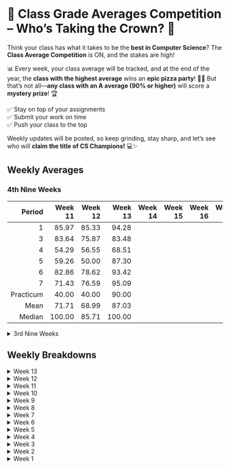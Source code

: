 # 🚀 Class Grade Averages Competition – Who’s Taking the Crown? 🎉  

Think your class has what it takes to be the **best in Computer Science**? The **Class Average Competition** is ON, and the stakes are high!  

📊 Every week, your class average will be tracked, and at the end of the year, the **class with the highest average** wins an **epic pizza party**! 🍕🔥 But that’s not all—**any class with an A average (90% or higher)** will score a **mystery prize**! 🏆  

✅ Stay on top of your assignments  
✅ Submit your work on time  
✅ Push your class to the top  

Weekly updates will be posted, so keep grinding, stay sharp, and let’s see who will **claim the title of CS Champions!** 💻✨  

## Weekly Averages

### 4th Nine Weeks

| Period     | Week 11 | Week 12 | Week 13 | Week 14 | Week 15 | Week 16 | Week 17 | Week 18 | Week 19 | Final  | Weekly Rank | Weekly Trend |
| ---------: | ------: | ------: | ------: | ------: | ------: | ------: | ------: | ------: | ------: | -----: | :---------: | :----------: |
| 1          |   85.97 |   85.33 |   94.28 |||||||| 1  |
| 3          |   83.64 |   75.87 |   83.48 |||||||| 3  |
| 4          |   54.29 |   56.55 |   68.51 |||||||| 4  |
| 5          |   59.26 |   50.00 |   87.30 |||||||| -- | -9.26 |
| 6          |   82.86 |   78.62 |   93.42 |||||||| 2  |
| 7          |   71.43 |   76.59 |   95.09 |||||||| -- |
| Practicum  |   40.00 |   40.00 |   90.00 |||||||| -- | +0.00 |
| Mean       |   71.71 |   68.99 |   87.03 |||||||| -- |
| Median     |  100.00 |   85.71  | 100.00 |||||||| -- |


<details>
<summary>3rd Nine Weeks</summary>

| Period     | Week 1 | Week 2 | Week 3 | Week 4 | Week 5 | Week 6 | Week 7 | Week 8 | Week 9 | Final  | Weekly Rank | Weekly Trend |
| ---------: | -----: | -----: | -----: | -----: | -----: | -----: | -----: | -----: | -----: | -----: | :---------: | :----------: |
| 1          | 89.44  | 84.00  | 87.65  | 90.67  |  90.08 |  86.52 |  89.00 |  88.86 |  88.37 |  87.31 | 2           | -1.06        |
| 3          | 85.20  | 78.99  | 85.46  | 84.43  |  80.74 |  80.23 |  79.86 |  76.68 |  79.14 |  77.68 | 3           | -1.46        |
| 4          | 74.33  | 76.52  | 81.14  | 77.82  |  79.85 |  76.76 |  75.45 |  73.91 |  74.11 |  76.54 | 4           | +2.43        | 
| 5          | 89.29  | 87.74  | 87.57  | 83.48  |  78.06 |  75.17 |  73.40 |  69.78 |  69.32 |  78.42 | --          | +7.10        |
| 6          | 88.89  | 83.27  | 89.70  | 88.60  |  90.89 |  91.01 |  90.79 |  90.17 |  90.18 |  89.35 | 1           | -0.83        |
| 7          | 89.47  | 88.33  | 88.42  | 87.26  |  82.89 |  78.19 |  78.83 |  75.47 |  74.10 |  76.77 | --          | +2.67        |
| Practicum  | 100.00 | 100.00 | 100.00 | 90.00  | 100.00 | 100.00 |  95.00 |  93.33 |  98.00 |  98.18 | --          | +0.18        |
| Mean       | 86.43  | 83.80  | 86.67  | 85.93  |  83.83 |  82.72 |  81.58 |  79.75 |  79.74 |  81.84 |             | +2.10        | 
| Median     | 96.67  | 98.33  | 98.75  | 94.00  |  91.80 |  87.22 |  89.36 |  88.13 |  87.91 |  89.31 |             | +1.40        |

</details>


## Weekly Breakdowns

<!-- <details>
<summary>Week #</summary>

|   period   | count |  mean  | trend  | std dev |  min   |   25%  |   50%  |   75%  |  max   | % A's |
| :--------: | ----: | -----: | -----: | ------: | -----: | -----: | -----: | -----: | -----: | :---: |
| 1          |  19   |   |   |    |   |    |   |   | 100.00 |  |
| 3          |  25   |   |   |    |   |    |   |   | 100.00 |  |
| 4          |  23   |   |   |    |   |    |   |   | 100.00 |  |
| 5          |  27   |   |   |    |   |    |   |   | 100.00 |  |
| 6          |  28   |   |   |    |   |    |   |   | 100.00 |  |
| 7          |  22   |   |   |    |   |    |   |   | 100.00 |  |
| Practicum  |   5   | 100.00 | ----  |  0.00   | 100.00 | 100.00 | 100.00 | 100.00 | 100.00 | 100.00 |
| Aggregate  | 149   |   |   |    |   |   |   |   | 100.00 |  |

</details> -->

<details>
<summary>Week 13</summary>

|   period   | count |  mean  | trend  | std dev |  min   |   25%  |   50%  |   75%  |  max   | % A's |
| :--------: | ----: | -----: | -----: | ------: | -----: | -----: | -----: | -----: | -----: | :---: |
| 1          |  20   |  94.28 | -----  | 13.59   |   0.00 |  92.33 | 100.00 | 100.00 | 100.00 | 78.95 |
| 3          |  25   |  83.48 | -----  | 14.04   |  60.00 |  80.00 |  86.67 |  93.33 | 100.00 | 40.00 |
| 4          |  23   |  68.51 | -----  | 38.23   |   0.00 |  53.33 |  80.00 | 100.00 | 100.00 | 47.62 |
| 5          |  27   |  87.30 | -----  | 19.55   |  50.00 |  80.00 | 100.00 | 100.00 | 100.00 | 62.96 |
| 6          |  28   |  93.42 | -----  | 10.74   |  53.00 |  91.67 | 100.00 | 100.00 | 100.00 | 75.00 |
| 7          |  22   |  95.09 | -----  | 11.55   |  50.00 |  97.75 | 100.00 | 100.00 | 100.00 | 86.36 |
| Practicum  |   5   |  90.00 | -----  | 14.14   |  70.00 |  80.00 | 100.00 | 100.00 | 100.00 | 60.00 |
| Aggregate  | 150   |  87.03 | -----  | 21.03   |   0.00 |  80.00 | 100.00 | 100.00 | 100.00 | 64.63 |

</details>

<details>
<summary>Week 12</summary>

|   period   | count |  mean  | trend  | std dev |  min   |   25%  |   50%  |   75%  |  max   | % A's |
| :--------: | ----: | -----: | -----: | ------: | -----: | -----: | -----: | -----: | -----: | :---: |
| 1          |  19   |  85.33 | -----  | 30.44   |   0.00 |  91.67 | 100.00 | 100.00 | 100.00 | 73.68 |
| 3          |  25   |  75.87 | -----  | 21.97   |  42.68 |  67.14 |  82.26 | 100.00 | 100.00 | 28.00 |
| 4          |  23   |  56.55 | -----  | 41.76   |   0.00 |  12.50 |  62.50 | 100.00 | 100.00 | 33.33 |
| 5          |  27   |  50.00 | -----  | 41.60   |   0.00 |   0.00 |  50.00 | 100.00 | 100.00 | 33.33 |
| 6          |  28   |  78.62 | -----  | 71.88   |   0.00 |  71.88 |  87.50 | 100.00 | 100.00 | 42.86 |
| 7          |  21   |  76.59 | -----  | 36.63   |   0.00 |  50.00 | 100.00 | 100.00 | 100.00 | 63.64 |
| Practicum  |   5   |  40.00 | -----  | 54.77   |   0.00 |   0.00 |   0.00 | 100.00 | 100.00 | 60.00 |
| Aggregate  | 148   |  68.99 | -----  | 36.66   |   0.00 |  50.00 |  85.71 | 100.00 | 100.00 | 38.78 |

</details>

<details>
<summary>Week 11</summary>

|   period   | count |  mean  | trend  | std dev |  min   |   25%  |   50%  |   75%  |  max   | % A's |
| :--------: | ----: | -----: | -----: | ------: | -----: | -----: | -----: | -----: | -----: | :---: |
| 1          |  19   |  85.97 | -----  | 30.04   |   0.00 | 100.00 | 100.00 | 100.00 | 100.00 | 77.78 |
| 3          |  25   |  83.64 | -----  | 17.02   |  60.00 |  60.00 |  80.00 | 100.00 | 100.00 | 48.00 |
| 4          |  23   |  54.29 | -----  | 44.79   |   0.00 |   0.00 |  60.00 | 100.00 | 100.00 | 38.10 |
| 5          |  27   |  59.26 | -----  | 50.07   |   0.00 |   0.00 | 100.00 | 100.00 | 100.00 | 59.26 |
| 6          |  28   |  82.86 | -----  | 29.17   |   0.00 |  80.00 | 100.00 | 100.00 | 100.00 | 57.14 |
| 7          |  21   |  71.43 | -----  | 46.29   |   0.00 |   0.00 | 100.00 | 100.00 | 100.00 | 71.43 |
| Practicum  |   5   |  40.00 | -----  | 54.77   |   0.00 |   0.00 |   0.00 | 100.00 | 100.00 | 60.00 |
| Aggregate  | 148   |  71.71 | -----  | 40.11   |   0.00 |  60.00 | 100.00 | 100.00 | 100.00 | 57.24 |

</details>

<details>
<summary>Week 10</summary>

|   period   | count |  mean  | trend  | std dev |  min   |   25%  |   50%  |   75%  |  max   |  % A's |
| :--------: | ----: | -----: | -----: | ------: | -----: | -----: | -----: | -----: | -----: | :----: |
| 1          |  19   |  87.31 | -1.06  | 16.34   |  46.77 |  86.65 |  93.30 |  98.55 | 100.00 |  66.67 |
| 3          |  25   |  77.68 | -1.46  | 15.14   |  41.31 |  68.00 |  78.96 |  89.54 | 100.00 |  24.00 |
| 4          |  23   |  76.54 | +2.43  | 21.30   |  40.00 |  62.00 |  83.93 |  95.56 | 100.00 |  33.33 |
| 5          |  27   |  78.42 | +7.10  | 23.04   |  62.00 |  69.42 |  90.55 |  98.08 | 100.00 |  51.85 |
| 6          |  28   |  89.35 | -0.83  | 12.30   |  50.00 |  84.26 |  92.61 |  98.31 | 100.00 |  57.14 |
| 7          |  22   |  76.77 | +2.67  | 25.27   |  73.00 |  76.55 |  84.62 |  99.40 | 100.00 |  45.45 |
| Practicum  |   5   |  98.18 | +0.18  |  4.07   |  90.91 | 100.00 | 100.00 | 100.00 | 100.00 | 100.00 |
| Aggregate  | 149   |  81.84 | +2.10  | 19.62   |  15.00 |  68.15 |  89.31 |  97.89 | 100.00 |  47.95 |

</details>

<details>
<summary>Week 9</summary>

|   period   | count |  mean  | trend  | std dev |  min   |   25%  |   50%  |   75%  |  max   |  % A's |
| :--------: | ----: | -----: | -----: | ------: | -----: | -----: | -----: | -----: | -----: | :----: |
| 1          |  19   |  88.37 | -0.49  | 16.55   |  44.70 |  89.94 |  95.88 |  98.46 |  99.88 |  72.22 |
| 3          |  25   |  79.14 | +2.46  | 15.37   |  30.00 |  71.15 |  81.33 |  88.46 |  99.88 |  24.00 |
| 4          |  23   |  74.11 | +0.20  | 26.35   |   0.00 |  58.46 |  80.00 |  95.44 | 100.00 |  38.10 |
| 5          |  27   |  69.32 | -0.46  | 30.05   |  56.00 |  59.55 |  79.09 |  90.91 | 100.00 |  44.44 |
| 6          |  28   |  90.18 | +0.01  | 11.81   |  48.89 |  85.21 |  93.37 |  99.65 | 100.00 |  64.29 |
| 7          |  22   |  74.10 | -1.37  | 23.20   |  68.00 |  69.07 |  75.91 |  98.84 | 100.00 |  36.36 |
| Practicum  |   5   |  98.00 | +4.67  |  4.47   |  90.00 | 100.00 | 100.00 | 100.00 | 100.00 | 100.00 |
| Aggregate  | 149   |  79.74 | -0.01  | 22.47   |   0.00 |  68.89 |  87.91 |  96.36 | 100.00 |  47.95 |

</details>

<details>
<summary>Week 8</summary>

|   period   | count |  mean | trend | std dev |  min  |   25%  |   50%  |   75%  |  max   | % A's |
| :--------: | ----: | ----: | ----: | ------: | ----: | -----: | -----: | -----: | -----: | :---: |
| 1          |  19   | 88.86 | -0.23 | 16.34   | 40.00 |  88.89 |  95.20 |  99.74 | 100.00 | 72.22 |
| 3          |  26   | 76.68 | -3.18 | 16.74   | 24.00 |  70.34 |  81.36 |  89.99 | 100.00 | 26.92 |
| 4          |  23   | 73.91 | -1.54 | 26.46   |  0.00 |  60.87 |  78.75 |  97.13 | 100.00 | 33.33 |
| 5          |  28   | 69.78 | -3.62 | 29.19   | 57.00 |  59.12 |  85.50 |  99.20 | 100.00 | 35.71 |
| 6          |  28   | 90.17 | -0.62 | 11.63   | 50.00 |  85.41 |  92.38 |  99.73 | 100.00 | 57.14 |
| 7          |  23   | 75.47 | -3.36 | 22.33   | 70.00 |  77.53 |  80.00 |  98.94 | 100.00 | 34.78 |
| Practicum  |   5   | 93.33 | -1.67 | 14.91   | 85.00 | 100.00 | 100.00 | 100.00 | 100.00 | 80.00 |
| Aggregate  | 151   | 79.75 | -1.83 | 22.98   |  0.00 |  68.00 |  88.13 |  99.10 | 100.00 | 44.30 |

</details>

<details>
<summary>Week 7</summary>

|   period   | count |  mean | trend | std dev |  min  |  25%   |   50%  |   75%  |  max   | % A's |
| :--------: | ----: | ----: | ----: | ------: | ----: | -----: | -----: | -----: | -----: | :---: |
| 1          |  19   | 89.09 | +2.57 |   16.04 | 44.91 |  90.50 |  95.58 |  99.73 | 100.00 | 77.78 |
| 3          |  26   | 79.86 | -0.37 |   17.38 | 20.45 |  71.91 |  82.95 |  90.91 | 100.00 | 26.92 |
| 4          |  23   | 75.45 | -1.31 |   26.27 |  0.00 |  62.86 |  82.27 |  96.86 | 100.00 | 38.10 |
| 5          |  28   | 73.40 | -1.77 |   28.56 | 57.00 |  64.58 |  87.22 | 100.00 | 100.00 | 46.43 |
| 6          |  28   | 90.79 | -0.22 |   11.41 | 50.00 |  86.23 |  92.27 |  99.71 | 100.00 | 67.86 |
| 7          |  23   | 78.83 | +0.64 |   20.16 | 30.00 |  63.75 |  81.00 |  98.82 | 100.00 | 34.78 |
| Practicum  |   5   | 95.00 | -5.00 |   11.18 | 85.00 | 100.00 | 100.00 | 100.00 | 100.00 | 80.00 |
| Aggregate  | 151   | 81.58 | -1.14 |   22.21 |  0.00 |  70.57 |  89.36 |  99.70 | 100.00 | 48.68 |

</details>

<details>
<summary>Week 6</summary>

|   period   | count |  mean  | trend | std dev |  min   |   25%  |   50%  |   75%  |  max   | % A's  |
| :--------: | ----: | -----: | ----: | ------: | -----: | -----: | -----: | -----: | -----: | :----: |
| 1          |  19   |  86.52 | -3.56 | 18.95   |  40.00 |  82.79 |  95.00 |  99.41 | 100.00 |  63.16 |
| 3          |  26   |  80.23 | -0.51 | 17.82   |  13.89 |  72.85 |  83.35 |  91.45 | 100.00 |  34.62 |
| 4          |  21   |  76.76 | -3.09 | 21.71   |  37.38 |  60.00 |  84.29 |  96.70 | 100.00 |  39.13 |
| 5          |  28   |  75.17 | -2.89 | 28.00   |  57.00 |  59.27 |  84.52 |  87.81 | 100.00 |  46.43 |
| 6          |  28   |  91.01 | +0.12 | 11.27   |  51.43 |  85.87 |  93.81 |  99.69 | 100.00 |  71.43 |
| 7          |  23   |  78.19 | -4.70 | 19.19   |  30.00 |  71.43 |  83.75 |  92.35 | 100.00 |  26.09 |
| Practicum  |   5   | 100.00 | ----  |  0.00   | 100.00 | 100.00 | 100.00 | 100.00 | 100.00 | 100.00 |
| Aggregate  | 151   |  82.72 | -1.11 | 21.56   |  13.89 |  73.14 |  91.16 |  99.68 | 100.00 |  53.02 |

</details>

<details>
<summary>Week 5</summary>

|   period   | count |  mean  | trend  | std dev |  min   |   25%  |   50%  |   75%  |  max   | % A's  |
| :--------: | ----: | -----: | -----: | ------: | -----: | :----: | -----: | -----: | -----: | :----: |
| 1          |  19   |  90.08 |  -0.59 | 15.56   |  48.00 |  92.35 |  96.62 |  99.34 | 100.00 |  73.68 |
| 3          |  26   |  80.47 |  -3.69 | 17.92   |  19.00 |  75.03 |  83.85 |  92.90 | 100.00 |  34.62 |
| 4          |  22   |  79.85 |  +2.03 | 21.94   |  36.00 |  65.61 |  87.65 |  97.97 | 100.00 |  40.91 |
| 5          |  28   |  78.06 |  -5.42 | 29.17   |  66.07 |  71.00 |  98.21 | 100.00 | 100.00 |  53.57 |
| 6          |  28   |  90.89 |  +2.29 | 11.50   |  56.00 |  87.43 |  95.09 |  99.38 | 100.00 |  71.43 |
| 7          |  23   |  82.89 |  -4.37 | 20.50   |  70.00 |  82.92 |  85.71 |  97.99 | 100.00 |  39.13 |
| Practicum  |   5   | 100.00 | +10.00 |  0.00   | 100.00 | 100.00 | 100.00 | 100.00 | 100.00 | 100.00 |
| Aggregate  | 151   |  82.89 |  -1.56 | 22.00   |  19.00 |  77.06 |  92.68 |  99.56 | 100.00 |  53.95 |

</details>

<details>
<summary>Week 4</summary>

|   period   | count |  mean  | trend  | std dev |  min   |   25%  |   50%  |   75%  |  max   | % A's |
| :--------: | ----: | -----: | -----: | ------: | -----: | -----: | -----: | -----: | -----: | :---: |
| 1          |  19   | 90.67  |  +3.02 | 14.86   | 50.80  |  93.33 |  97.95 |  99.49 | 100.00 | 73.68 |
| 3          |  26   | 84.43  |  -1.03 | 15.58   | 28.57  |  78.25 |  88.00 |  94.48 | 100.00 | 42.31 |
| 4          |  22   | 77.82  |  -3.32 | 22.10   | 35.00  |  61.91 |  84.71 |  99.52 | 100.00 | 40.91 |
| 5          |  28   | 83.48  |  -4.09 | 25.94   | 55.00  |  77.50 |  98.00 | 100.00 | 100.00 | 64.29 |
| 6          |  28   | 88.60  |  -1.10 | 13.34   | 56.36  |  77.77 |  94.41 |  98.68 | 100.00 | 53.57 |
| 7          |  23   | 87.26  |  -1.16 | 26.03   | 63.00  |  94.67 |  99.00 | 100.00 | 100.00 | 78.26 |
| Practicum  |   5   | 90.00  | -10.00 | 11.18   | 75.00  | 100.00 | 100.00 | 100.00 | 100.00 | 80.00 |
| Aggregate  | 151   | 85.93  |  -1.28 | 20.20   | 28.57  |  77.88 |  94.00 |  99.80 | 100.00 | 53.94 |

</details>

<details>
<summary>Week 3</summary>

|   period   | count |  mean  | trend | std dev |  min   |   25%  |   50%  |  75%   |  max   |  % A's |
| :--------: | ----: | -----: | ----: | ------: | -----: | ------:| -----: | -----: | -----: | :----: |
| 1          |  20   |  87.65 | +3.65 | 14.69   |  58.00 |  97.08 |  99.25 | 100.00 | 100.00 |  73.68 |
| 3          |  26   |  85.46 | +6.47 | 17.93   |  20.00 |  84.14 |  90.29 |  99.57 | 100.00 |  57.69 |
| 4          |  23   |  81.14 | +4.62 | 21.89   |  40.00 |  79.64 |  98.71 |  99.68 | 100.00 |  50.00 |
| 5          |  28   |  87.57 | -0.17 | 29.28   |   0.00 |  95.00 |  98.75 | 100.00 | 100.00 |  78.57 |
| 6          |  27   |  89.70 | +6.43 | 21.03   |   0.00 |  82.75 |  98.14 |  99.68 | 100.00 |  64.29 |
| 7          |  23   |  88.42 | +0.09 | 29.02   |   0.00 |  95.83 |  98.75 | 100.00 | 100.00 |  86.97 |
| Practicum  |   5   | 100.00 | ----  |  0.00   | 100.00 | 100.00 | 100.00 | 100.00 | 100.00 | 100.00 |
| Aggregate  | 152   |  86.67 | +2.87 | 22.72   |   0.00 |  88.00 |  98.75 | 100.00 | 100.00 |  69.54 |

</details>

<details>
<summary>Week 2</summary>

|   period   | count |  mean  | trend | std dev |  min   |   25%  |   50%  |  75%   |  max   |  % A's |
| :--------: | ----: | -----: | ----: | ------: | -----: | ------:| -----: | -----: | -----: | :----: |
| 1          |  20   |  84.00 | -5.44 | 20.38   |   0.00 | 100.00 | 100.00 | 100.00 | 100.00 |  78.95 |
| 3          |  26   |  78.99 | -6.21 | 24.14   |  20.00 |  74.00 |  96.67 |  99.00 | 100.00 |  53.85 |
| 4          |  23   |  76.52 | +2.19 | 33.18   |   0.00 |  71.00 |  98.00 | 100.00 | 100.00 |  63.64 |
| 5          |  28   |  87.74 | -1.55 | 28.54   |   0.00 |  95.00 |  99.17 | 100.00 | 100.00 |  85.71 |
| 6          |  27   |  82.27 | -5.62 | 25.67   |   0.00 |  60.00 |  96.50 |  99.25 | 100.00 |  64.29 |
| 7          |  23   |  88.33 | -1.14 | 27.49   |   0.00 |  95.83 | 100.00 | 100.00 | 100.00 |  85.96 |
| Practicum  |   5   | 100.00 | ----  |  0.00   | 100.00 | 100.00 | 100.00 | 100.00 | 100.00 | 100.00 |
| Aggregate  | 152   |  83.80 | -2.63 | 26.38   |   0.00 |  85.00 |  98.33 | 100.00 | 100.00 |  72.85 |

</details>

<details>
<summary>Week 1</summary>

|   period   | count |  mean  | trend | std dev |  min   |   25%  |   50%  |  75%   |  max   |  % A's |
| :--------: | ----: | -----: | ----: | ------: | -----: | ------:| -----: | -----: | -----: | :----: |
| 1          |  20   |  89.44 | ----  | 19.85   |   0.00 | 100.00 | 100.00 | 100.00 | 100.00 |  78.95 |
| 3          |  26   |  85.20 | ----  | 23.27   |  33.33 |  96.67 | 100.00 | 100.00 | 100.00 |  73.08 |
| 4          |  23   |  74.33 | ----  | 35.48   |   0.00 |  63.33 | 100.00 | 100.00 | 100.00 |  59.09 |
| 5          |  28   |  89.29 | ----  | 31.50   |   0.00 | 100.00 | 100.00 | 100.00 | 100.00 |  89.29 |
| 6          |  27   |  88.89 | ----  | 20.67   |  33.33 |  83.33 | 100.00 | 100.00 | 100.00 |  71.43 |
| 7          |  23   |  89.47 | ----  | 31.53   |   0.00 | 100.00 | 100.00 | 100.00 | 100.00 |  73.91 |
| Practicum  |   5   | 100.00 | ----  |  0.00   | 100.00 | 100.00 | 100.00 | 100.00 | 100.00 | 100.00 |
| Aggregate  | 152   |  86.43 | ----  | 26.92   |   0.00 | 100.00 | 100.00 | 100.00 | 100.00 |  75.50 |

</details>
